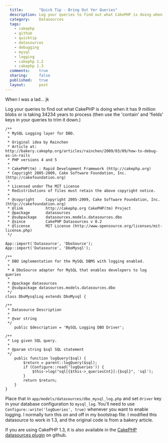 ```yaml
---
  title:       "Quick Tip - Bring Out Yer Queries"
  description: Log your queries to find out what CakePHP is doing when it has 9 million blobs or is taking 34234 years to process.
  category:    Datasources
  tags:
    - cakephp
    - github
    - quicktip
    - datasources
    - debugging
    - mysql
    - logging
    - cakephp 1.2
    - cakephp 1.3
  comments:    true
  sharing:     false
  published:   true
  layout:      post
---
```


When I was a lad... jk

Log your queries to find out what CakePHP is doing when it has 9 million blobs or is taking 34234 years to process (then use the 'contain' and 'fields' keys in your queries to trim it down.)

``` lang:php
/**
 * MySQL Logging layer for DBO.
 *
 * Original idea by Rainchen
 * Article at: http://bakery.cakephp.org/articles/rainchen/2009/03/09/how-to-debug-as-in-rails
 * PHP versions 4 and 5
 *
 * CakePHP(tm) : Rapid Development Framework (http://cakephp.org)
 * Copyright 2005-2009, Cake Software Foundation, Inc. (http://cakefoundation.org)
 *
 * Licensed under The MIT License
 * Redistributions of files must retain the above copyright notice.
 *
 * @copyright     Copyright 2005-2009, Cake Software Foundation, Inc. (http://cakefoundation.org)
 * @link          http://cakephp.org CakePHP(tm) Project
 * @package       datasources
 * @subpackage    datasources.models.datasources.dbo
 * @since         CakePHP Datasources v 0.2
 * @license       MIT License (http://www.opensource.org/licenses/mit-license.php)
 */

App::import('Datasource', 'DboSource');
App::import('Datasource', 'DboMysql');

/**
 * DBO implementation for the MySQL DBMS with logging enabled.
 *
 * A DboSource adapter for MySQL that enables developers to log queries
 *
 * @package datasources
 * @subpackage datasources.models.datasources.dbo
 */
class DboMysqlLog extends DboMysql {

/**
 * Datasource Description
 *
 * @var string
 */
	public $description = 'MySQL Logging DBO Driver';

/**
 * Log given SQL query.
 *
 * @param string $sql SQL statement
 */
	public function logQuery($sql) {
		$return = parent::logQuery($sql);
		if (Configure::read('logQueries')) {
			$this->log("sql[{$this->_queriesCnt}]:{$sql}", 'sql');
		}
		return $return;
	}
}
```

Place that in `app/models/datasources/dbo_mysql_log.php` and set `driver` key in your database configuration to `mysql_log`. You'll need to use `Configure::write('logQueries', true)` whenever you want to enable logging. I normally turn this on and off in my bootstrap file. I modified this datasource to work in 1.3, and the original code is from a bakery article.

If you are using CakePHP 1.3, it is also available in the [CakePHP datasources plugin](https://github.com/cakephp/datasources) on github.
